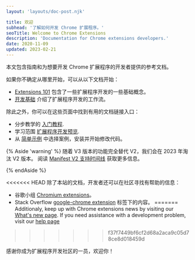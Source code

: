 ```yaml
---
layout: 'layouts/doc-post.njk'

title: 欢迎
subhead: '了解如何开发 Chrome 扩展程序。'
seoTitle: Welcome to Chrome Extensions
description: 'Documentation for Chrome extensions developers.'
date: 2020-11-09
updated: 2023-02-21
---
```


本文包含指南和为想要开发 Chrome 扩展程序的开发者提供的参考文档。

如果你不确定从哪里开始，可以从以下文档开始：

- [Extensions 101][doc-ext-101] 包含了一些扩展程序开发的一些基础概念。
- [开发基础][doc-dev-basics] 介绍了扩展程序开发的工作流。

除此之外，你可以在这些页面中找到有用的文档链接入口：

- 分步教学的 [入门教程][gs-tuts].
- 学习范围 [扩展程序开发预览][doc-dev-overview].
- 从 [简单示例][gh-ext-samples] 中选择案例，安装并开始修改代码。

{% Aside 'warning' %}
随着 V3 版本的功能完全替代 V2，我们会在 2023 年淘汰 V2 版本。 阅读 [Manifest V2 支持时间线][doc-mv2-sunset] 获取更多信息。

{% endAside %}

<<<<<<< HEAD
除了本站的文档，开发者还可以在社区寻找有帮助的信息：

- 谷歌小组 [Chromium extensions](https://groups.google.com/a/chromium.org/g/chromium-extensions)。
- Stack Overflow [google-chrome extension](https://stackoverflow.com/tags/google-chrome-extension/info) 标签下的内容。
=======
Additionaly, keep up with Chrome extensions news by visiting our [What's new page][doc-whats-new]. If you need assistance with a development problem, visit our [help page][doc-get-help]
>>>>>>> f37f7449bf6cf2d68a2aca9c05d78ce8d018459d

感谢你成为扩展程序开发社区的一员，欢迎你！

[doc-dev-basics]: /docs/extensions/mv3/getstarted/development-basics
[doc-dev-overview]: /docs/extensions/mv3/devguide/
[doc-ext-101]: /docs/extensions/mv3/getstarted/extensions-101
[doc-mv2-sunset]: /docs/extensions/mv3/mv2-sunset
[doc-whats-new]: /docs/extensions/whatsnew
[doc-get-help]: /docs/extensions/gethelp
[gh-ext-samples]: https://github.com/GoogleChrome/chrome-extensions-samples
[github-ext-doc]: https://github.com/GoogleChrome/developer.chrome.com
[gs-tuts]: /docs/extensions/mv3/getstarted/#tutorial
[so-extension-tag]: https://stackoverflow.com/questions/tagged/google-chrome-extension
